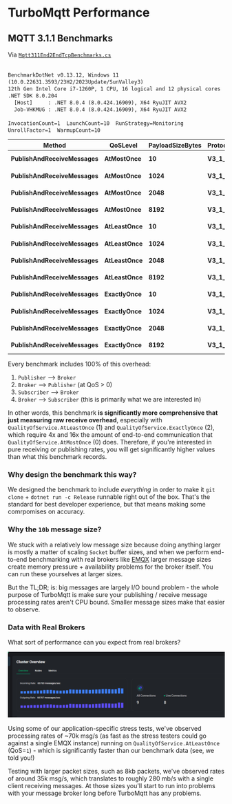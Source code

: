 # TurboMqtt Performance

## MQTT 3.1.1 Benchmarks

Via [`Mqtt311End2EndTcpBenchmarks.cs`](../benchmarks/TurboMqtt.Benchmarks/Mqtt311/Mqtt311End2EndTcpBenchmarks.cs)

```

BenchmarkDotNet v0.13.12, Windows 11 (10.0.22631.3593/23H2/2023Update/SunValley3)
12th Gen Intel Core i7-1260P, 1 CPU, 16 logical and 12 physical cores
.NET SDK 8.0.204
  [Host]     : .NET 8.0.4 (8.0.424.16909), X64 RyuJIT AVX2
  Job-VHKMUG : .NET 8.0.4 (8.0.424.16909), X64 RyuJIT AVX2

InvocationCount=1  LaunchCount=10  RunStrategy=Monitoring  
UnrollFactor=1  WarmupCount=10  

```
| Method                    | QoSLevel    | PayloadSizeBytes | ProtocolVersion | Mean      | Error     | StdDev    | Median    | Req/sec    |
|-------------------------- |------------ |----------------- |---------------- |----------:|----------:|----------:|----------:|-----------:|
| **PublishAndReceiveMessages** | **AtMostOnce**  | **10**               | **V3_1_1**          |  **4.857 μs** | **0.7428 μs** | **2.1902 μs** |  **4.139 μs** | **205,881.88** |
| **PublishAndReceiveMessages** | **AtMostOnce**  | **1024**             | **V3_1_1**          |  **4.564 μs** | **0.5076 μs** | **1.4968 μs** |  **4.346 μs** | **219,088.41** |
| **PublishAndReceiveMessages** | **AtMostOnce**  | **2048**             | **V3_1_1**          |  **4.984 μs** | **0.3386 μs** | **0.9983 μs** |  **4.661 μs** | **200,642.09** |
| **PublishAndReceiveMessages** | **AtMostOnce**  | **8192**             | **V3_1_1**          | **12.807 μs** | **2.0964 μs** | **6.1811 μs** | **10.064 μs** |  **78,080.79** |
| **PublishAndReceiveMessages** | **AtLeastOnce** | **10**               | **V3_1_1**          | **24.877 μs** | **1.4839 μs** | **4.3754 μs** | **24.051 μs** |  **40,197.85** |
| **PublishAndReceiveMessages** | **AtLeastOnce** | **1024**             | **V3_1_1**          | **24.040 μs** | **0.9618 μs** | **2.8358 μs** | **23.976 μs** |  **41,598.02** |
| **PublishAndReceiveMessages** | **AtLeastOnce** | **2048**             | **V3_1_1**          | **21.982 μs** | **2.3840 μs** | **7.0293 μs** | **23.538 μs** |  **45,490.96** |
| **PublishAndReceiveMessages** | **AtLeastOnce** | **8192**             | **V3_1_1**          | **31.632 μs** | **2.0415 μs** | **6.0194 μs** | **32.232 μs** |  **31,613.79** |
| **PublishAndReceiveMessages** | **ExactlyOnce** | **10**               | **V3_1_1**          | **42.540 μs** | **2.3121 μs** | **6.8172 μs** | **41.198 μs** |  **23,507.18** |
| **PublishAndReceiveMessages** | **ExactlyOnce** | **1024**             | **V3_1_1**          | **41.950 μs** | **2.3413 μs** | **6.9034 μs** | **39.199 μs** |  **23,838.15** |
| **PublishAndReceiveMessages** | **ExactlyOnce** | **2048**             | **V3_1_1**          | **45.286 μs** | **2.3360 μs** | **6.8878 μs** | **44.192 μs** |  **22,081.81** |
| **PublishAndReceiveMessages** | **ExactlyOnce** | **8192**             | **V3_1_1**          | **47.743 μs** | **3.0797 μs** | **9.0805 μs** | **47.786 μs** |  **20,945.61** |


Every benchmark includes 100% of this overhead:

1. `Publisher` --> `Broker`
2. `Broker` --> `Publisher` (at QoS > 0)
3. `Subscriber` --> `Broker`
4. `Broker` --> `Subscriber` (this is primarily what we are interested in)

In other words, this benchmark __is significantly more comprehensive that just measuring raw receive overhead__, especially with `QualityOfService.AtLeastOnce` (1) and `QualityOfService.ExactlyOnce` (2), which require 4x and 16x the amount of end-to-end communication that `QualityOfService.AtMostOnce` (0) does. Therefore, if you're interested in pure receiving or publishing rates, you will get significantly higher values than what this benchmark records.

### Why design the benchmark this way?

We designed the benchmark to include _everything_ in order to make it `git clone` + `dotnet run -c Release` runnable right out of the box. That's the standard for best developer experience, but that means making some comrpomises on accuracy.

### Why the `10b` message size?

We stuck with a relatively low message size because doing anything larger is mostly a matter of scaling `Socket` buffer sizes, and when we perform end-to-end benchmarking with real brokers like [EMQX](https://www.emqx.io/) larger message sizes create memory pressure + availability problems for the broker itself. You can run these yourselves at larger sizes.

But the TL;DR; is: big messages are largely I/O bound problem - the whole purpose of TurboMqtt is make sure your publishing / receive message processing rates aren't CPU bound. Smaller message sizes make that easier to observe.

### Data with Real Brokers

What sort of performance can you expect from real brokers?

![TurboMqtt reading messages off of EMQX via MQTT 3.1.1](img/emqx-mqtt3111.png)

Using some of our application-specific stress tests, we've observed processing rates of ~70k msg/s (as fast as the stress testers could go against a single EMQX instance) running on `QualityOfService.AtLeastOnce` (QoS=`1`) - which is significantly faster than our benchmark data (see, we told you!)

Testing with larger packet sizes, such as 8kb packets, we've observed rates of around 35k msg/s, which translates to roughly 280 mb/s with a single client receiving messages. At those sizes you'll start to run into problems with your message broker long before TurboMqtt has any problems.
